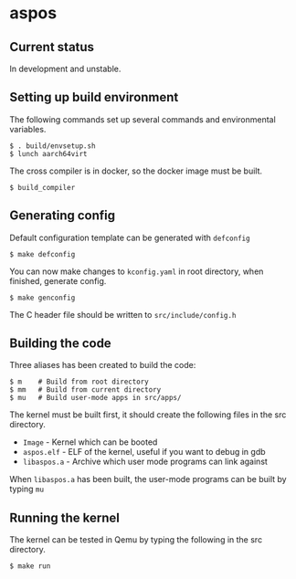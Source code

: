 # aspos

## Current status

In development and unstable.

## Setting up build environment

The following commands set up several commands and environmental variables.

~~~
$ . build/envsetup.sh
$ lunch aarch64virt
~~~

The cross compiler is in docker, so the docker image must be built.

~~~
$ build_compiler
~~~

## Generating config

Default configuration template can be generated with `defconfig`

~~~
$ make defconfig
~~~

You can now make changes to `kconfig.yaml` in root directory, when finished,
generate config.

~~~
$ make genconfig
~~~

The C header file should be written to `src/include/config.h`

## Building the code

Three aliases has been created to build the code:

~~~
$ m    # Build from root directory
$ mm   # Build from current directory
$ mu   # Build user-mode apps in src/apps/
~~~

The kernel must be built first, it should create the following files in the src
directory.

- `Image` - Kernel which can be booted
- `aspos.elf` - ELF of the kernel, useful if you want to debug in gdb
- `libaspos.a` - Archive which user mode programs can link against

When `libaspos.a` has been built, the user-mode programs can be built by typing
`mu`

## Running the kernel

The kernel can be tested in Qemu by typing the following in the src directory.

~~~
$ make run
~~~

